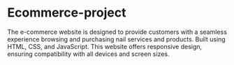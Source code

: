 # Ecommerce-project

The e-commerce website is designed to provide customers with a seamless experience browsing and purchasing nail services and products. Built using HTML, CSS, and JavaScript. This website offers responsive design, ensuring compatibility with all devices and screen sizes.

